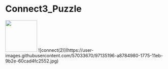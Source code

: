 # Connect3_Puzzle
<img src="(https://user-images.githubusercontent.com/57033670/97135192-a6ae8600-1775-11eb-83aa-b11258bffcae.jpg)" width="100" height="100"/>
![connect(2)](https://user-images.githubusercontent.com/57033670/97135196-a8784980-1775-11eb-9b2e-60cad4fc2552.jpg)

